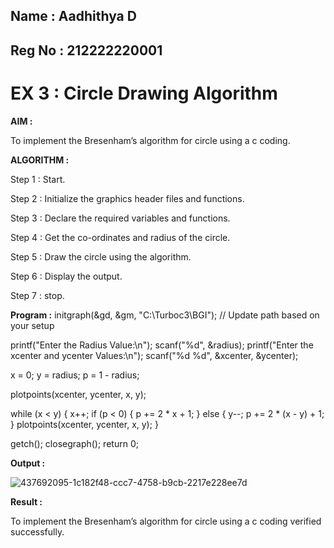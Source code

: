 ## Name : Aadhithya D
## Reg No : 212222220001
# EX 3 : Circle Drawing Algorithm

**AIM :**

To  implement the Bresenham’s  algorithm for circle using a c coding.


**ALGORITHM :**

Step 1 : Start.
    
Step 2 : Initialize the graphics header files and functions.
   
Step 3 : Declare the required variables and functions.
 
Step 4 : Get the co-ordinates and radius of the circle.

Step 5 : Draw the circle using the algorithm.

Step  6 : Display the output.
  
Step 7 : stop.

**Program :**
initgraph(&gd, &gm, "C:\\Turboc3\\BGI");  // Update path based on your setup

printf("Enter the Radius Value:\n");
scanf("%d", &radius);
printf("Enter the xcenter and ycenter Values:\n");
scanf("%d %d", &xcenter, &ycenter);

x = 0;
y = radius;
p = 1 - radius;

plotpoints(xcenter, ycenter, x, y);

while (x < y) {
    x++;
    if (p < 0) {
        p += 2 * x + 1;
    } else {
        y--;
        p += 2 * (x - y) + 1;
    }
    plotpoints(xcenter, ycenter, x, y);
}

getch();
closegraph();
return 0;



**Output :**

![437692095-1c182f48-ccc7-4758-b9cb-2217e228ee7d](https://github.com/user-attachments/assets/422bcff3-befc-49a0-a5a2-8d1edc89c403)


**Result :**

To implement the Bresenham’s algorithm for circle using a c coding verified successfully.
